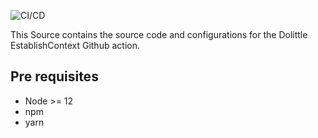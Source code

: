 ![CI/CD](https://github.com/dolittle/increment-version-action/workflows/Github%20JavaScript%20Actions%20CI/CD/badge.svg)

This Source contains the source code and configurations for the Dolittle EstablishContext Github action.

## Pre requisites
* Node >= 12
* npm
* yarn
